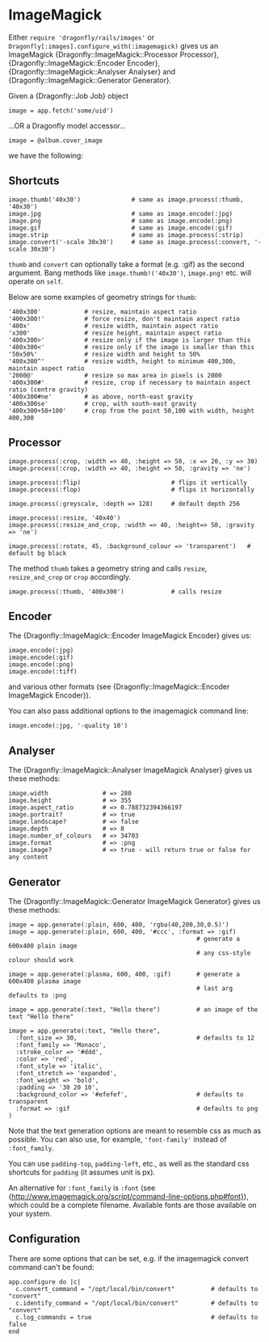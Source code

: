 ImageMagick
===========
Either `require 'dragonfly/rails/images'` or `Dragonfly[:images].configure_with(:imagemagick)`
gives us an ImageMagick {Dragonfly::ImageMagick::Processor Processor}, {Dragonfly::ImageMagick::Encoder Encoder},
{Dragonfly::ImageMagick::Analyser Analyser} and {Dragonfly::ImageMagick::Generator Generator}.

Given a {Dragonfly::Job Job} object

    image = app.fetch('some/uid')

...OR a Dragonfly model accessor...

    image = @album.cover_image

we have the following:

Shortcuts
---------
    image.thumb('40x30')              # same as image.process(:thumb, '40x30')
    image.jpg                         # same as image.encode(:jpg)
    image.png                         # same as image.encode(:png)
    image.gif                         # same as image.encode(:gif)
    image.strip                       # same as image.process(:strip)
    image.convert('-scale 30x30')     # same as image.process(:convert, '-scale 30x30')

`thumb` and `convert` can optionally take a format (e.g. :gif) as the second argument.
Bang methods like `image.thumb!('40x30')`, `image.png!` etc. will operate on `self`.

Below are some examples of geometry strings for `thumb`:

    '400x300'            # resize, maintain aspect ratio
    '400x300!'           # force resize, don't maintain aspect ratio
    '400x'               # resize width, maintain aspect ratio
    'x300'               # resize height, maintain aspect ratio
    '400x300>'           # resize only if the image is larger than this
    '400x300<'           # resize only if the image is smaller than this
    '50x50%'             # resize width and height to 50%
    '400x300^'           # resize width, height to minimum 400,300, maintain aspect ratio
    '2000@'              # resize so max area in pixels is 2000
    '400x300#'           # resize, crop if necessary to maintain aspect ratio (centre gravity)
    '400x300#ne'         # as above, north-east gravity
    '400x300se'          # crop, with south-east gravity
    '400x300+50+100'     # crop from the point 50,100 with width, height 400,300

Processor
---------

    image.process(:crop, :width => 40, :height => 50, :x => 20, :y => 30)
    image.process(:crop, :width => 40, :height => 50, :gravity => 'ne')

    image.process(:flip)                         # flips it vertically
    image.process(:flop)                         # flips it horizontally

    image.process(:greyscale, :depth => 128)     # default depth 256

    image.process(:resize, '40x40')
    image.process(:resize_and_crop, :width => 40, :height=> 50, :gravity => 'ne')

    image.process(:rotate, 45, :background_colour => 'transparent')   # default bg black

The method `thumb` takes a geometry string and calls `resize`, `resize_and_crop` or `crop` accordingly.

    image.process(:thumb, '400x300')             # calls resize

Encoder
-------
The {Dragonfly::ImageMagick::Encoder ImageMagick Encoder} gives us:

    image.encode(:jpg)
    image.encode(:gif)
    image.encode(:png)
    image.encode(:tiff)

and various other formats (see {Dragonfly::ImageMagick::Encoder ImageMagick Encoder}).

You can also pass additional options to the imagemagick command line:

    image.encode(:jpg, '-quality 10')

Analyser
--------
The {Dragonfly::ImageMagick::Analyser ImageMagick Analyser} gives us these methods:

    image.width               # => 280
    image.height              # => 355
    image.aspect_ratio        # => 0.788732394366197
    image.portrait?           # => true
    image.landscape?          # => false
    image.depth               # => 8
    image.number_of_colours   # => 34703
    image.format              # => :png
    image.image?              # => true - will return true or false for any content

Generator
---------
The {Dragonfly::ImageMagick::Generator ImageMagick Generator} gives us these methods:

    image = app.generate(:plain, 600, 400, 'rgba(40,200,30,0.5)')
    image = app.generate(:plain, 600, 400, '#ccc', :format => :gif)
                                                        # generate a 600x400 plain image
                                                        # any css-style colour should work

    image = app.generate(:plasma, 600, 400, :gif)       # generate a 600x400 plasma image
                                                        # last arg defaults to :png

    image = app.generate(:text, "Hello there")          # an image of the text "Hello there"

    image = app.generate(:text, "Hello there",
      :font_size => 30,                                 # defaults to 12
      :font_family => 'Monaco',
      :stroke_color => '#ddd',
      :color => 'red',
      :font_style => 'italic',
      :font_stretch => 'expanded',
      :font_weight => 'bold',
      :padding => '30 20 10',
      :background_color => '#efefef',                   # defaults to transparent
      :format => :gif                                   # defaults to png
    )

Note that the text generation options are meant to resemble css as much as possible. You can also use, for example, `'font-family'` instead of `:font_family`.

You can use `padding-top`, `padding-left`, etc., as well as the standard css shortcuts for `padding` (it assumes unit is px).

An alternative for `:font_family` is `:font` (see {http://www.imagemagick.org/script/command-line-options.php#font}), which could be a complete filename.
Available fonts are those available on your system.

Configuration
-------------
There are some options that can be set, e.g. if the imagemagick convert command can't be found:

    app.configure do |c|
      c.convert_command = "/opt/local/bin/convert"          # defaults to "convert"
      c.identify_command = "/opt/local/bin/convert"         # defaults to "convert"
      c.log_commands = true                                 # defaults to false
    end
